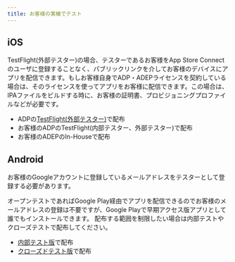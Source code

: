 ```yaml
---
title: お客様の実機でテスト
---
```


## iOS

TestFlight(外部テスター)の場合、テスターであるお客様をApp Store Connectのユーザに登録することなく、パブリックリンクを介してお客様のデバイスにアプリを配信できます。もしお客様自身でADP・ADEPライセンスを契約している場合は、そのライセンスを使ってアプリをお客様に配信できます。この場合は、IPAファイルをビルドする時に、お客様の証明書、プロビジョニングプロファイルなどが必要です。

 - ADPの[TestFlight(外部テスター)](../build/ios/adp_testflight.md)で配布
 - お客様のADPのTestFlight(内部テスター、外部テスター)で配布
 - お客様のADEPのIn-Houseで配布

## Android

お客様のGoogleアカウントに登録しているメールアドレスをテスターとして登録する必要があります。

オープンテストであればGoogle Play経由でアプリを配信できるのでお客様のメールアドレスの登録は不要ですが、Google Playで早期アクセス版アプリとして誰でもインストールできます。
配布する範囲を制限したい場合は内部テストやクローズテストで配布してください。

 - [内部テスト版](../build/android/google_play_test.md)で配布
 - [クローズドテスト版](../build/android/google_play_test.md)で配布
